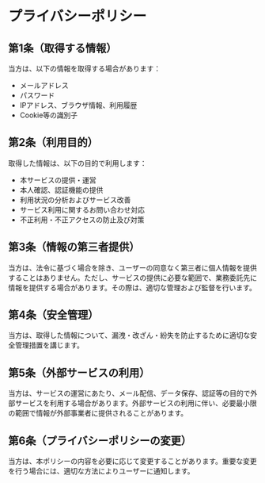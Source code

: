 # プライバシーポリシー

## 第1条（取得する情報）

当方は、以下の情報を取得する場合があります：

- メールアドレス
- パスワード
- IPアドレス、ブラウザ情報、利用履歴
- Cookie等の識別子

## 第2条（利用目的）

取得した情報は、以下の目的で利用します：

- 本サービスの提供・運営
- 本人確認、認証機能の提供
- 利用状況の分析およびサービス改善
- サービス利用に関するお問い合わせ対応
- 不正利用・不正アクセスの防止及び対策

## 第3条（情報の第三者提供）

当方は、法令に基づく場合を除き、ユーザーの同意なく第三者に個人情報を提供することはありません。ただし、サービスの提供に必要な範囲で、業務委託先に情報を提供する場合があります。その際は、適切な管理および監督を行います。

## 第4条（安全管理）

当方は、取得した情報について、漏洩・改ざん・紛失を防止するために適切な安全管理措置を講じます。

## 第5条（外部サービスの利用）

当方は、サービスの運営にあたり、メール配信、データ保存、認証等の目的で外部サービスを利用する場合があります。外部サービスの利用に伴い、必要最小限の範囲で情報が外部事業者に提供されることがあります。

## 第6条（プライバシーポリシーの変更）

当方は、本ポリシーの内容を必要に応じて変更することがあります。重要な変更を行う場合には、適切な方法によりユーザーに通知します。
